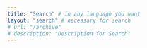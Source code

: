 ```yaml
---
title: "Search" # in any language you want
layout: "search" # necessary for search
# url: "/archive"
# description: "Description for Search"
---
```

